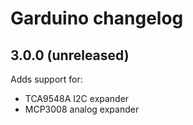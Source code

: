 Garduino changelog
==================

3.0.0 (unreleased)
------------------

Adds support for:

- TCA9548A I2C expander
- MCP3008 analog expander
